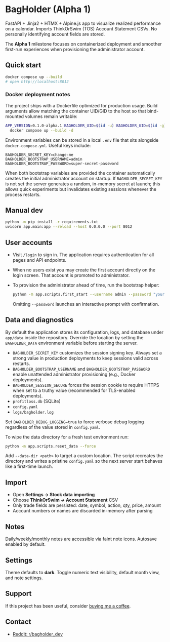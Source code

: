 # BagHolder (Alpha 1)

FastAPI + Jinja2 + HTMX + Alpine.js app to visualize realized performance on a calendar.
Imports ThinkOrSwim (TOS) Account Statement CSVs. No personally identifying account fields are stored.

The **Alpha 1** milestone focuses on containerized deployment and smoother
first-run experiences when provisioning the administrator account.

## Quick start

```bash
docker compose up --build
# open http://localhost:8012
```

### Docker deployment notes

The project ships with a Dockerfile optimized for production usage. Build
arguments allow matching the container UID/GID to the host so that bind-mounted
volumes remain writable:

```bash
APP_VERSION=0.1.0-alpha.1 BAGHOLDER_UID=$(id -u) BAGHOLDER_GID=$(id -g) \
  docker compose up --build -d
```

Environment variables can be stored in a local `.env` file that sits alongside
`docker-compose.yml`. Useful keys include:

```dotenv
BAGHOLDER_SECRET_KEY=change-me
BAGHOLDER_BOOTSTRAP_USERNAME=admin
BAGHOLDER_BOOTSTRAP_PASSWORD=super-secret-password
```

When both bootstrap variables are provided the container automatically creates
the initial administrator account on startup. If `BAGHOLDER_SECRET_KEY` is not
set the server generates a random, in-memory secret at launch; this allows
quick experiments but invalidates existing sessions whenever the process
restarts.

## Manual dev

```bash
python -m pip install -r requirements.txt
uvicorn app.main:app --reload --host 0.0.0.0 --port 8012
```

## User accounts

- Visit `/login` to sign in. The application requires authentication for all pages and API endpoints.
- When no users exist you may create the first account directly on the login screen. That account is promoted to administrator.
- To provision the administrator ahead of time, run the bootstrap helper:

  ```bash
  python -m app.scripts.first_start --username admin --password "your-strong-password"
  ```

  Omitting `--password` launches an interactive prompt with confirmation.

## Data and diagnostics

By default the application stores its configuration, logs, and database under
`app/data` inside the repository. Override the location by setting the
`BAGHOLDER_DATA` environment variable before starting the server.

- `BAGHOLDER_SECRET_KEY` customizes the session signing key. Always set a strong
  value in production deployments to keep sessions valid across restarts.
- `BAGHOLDER_BOOTSTRAP_USERNAME` and `BAGHOLDER_BOOTSTRAP_PASSWORD` enable
  unattended administrator provisioning (e.g., Docker deployments).
- `BAGHOLDER_SESSION_SECURE` forces the session cookie to require HTTPS when set
  to a truthy value (recommended for TLS-enabled deployments).
- `profitloss.db` (SQLite)
- `config.yaml`
- `logs/bagholder.log`

Set `BAGHOLDER_DEBUG_LOGGING=true` to force verbose debug logging regardless of
the value stored in `config.yaml`.

To wipe the data directory for a fresh test environment run:

```bash
python -m app.scripts.reset_data --force
```

Add `--data-dir <path>` to target a custom location. The script recreates the
directory and writes a pristine `config.yaml` so the next server start behaves
like a first-time launch.

## Import

- Open **Settings → Stock data importing**
- Choose **ThinkOrSwim → Account Statement** CSV
- Only trade fields are persisted: date, symbol, action, qty, price, amount
- Account numbers or names are discarded in-memory after parsing

## Notes

Daily/weekly/monthly notes are accessible via faint note icons. Autosave enabled by default.

## Settings

Theme defaults to **dark**. Toggle numeric text visibility, default month view, and note settings.

## Support

If this project has been useful, consider [buying me a coffee](https://buymeacoffee.com/crissejdav6).

## Contact

- [Reddit: r/bagholder_dev](https://www.reddit.com/r/bagholder_dev)
